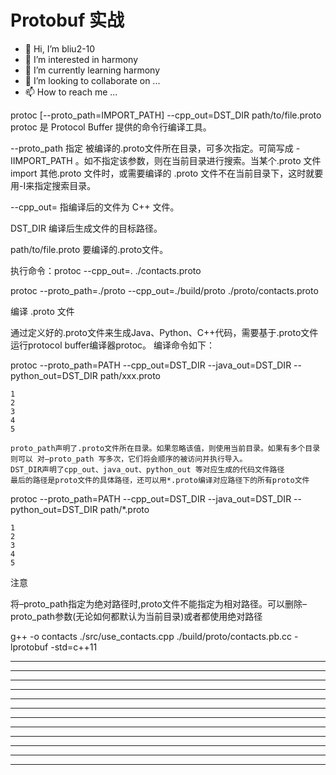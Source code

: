 # Protobuf 实战

* 👋 Hi, I’m bliu2-10
* 👀 I’m interested in harmony
* 🌱 I’m currently learning harmony
* 💞️ I’m looking to collaborate on ...
* 📫 How to reach me ...














protoc [--proto_path=IMPORT_PATH] --cpp_out=DST_DIR path/to/file.proto
protoc 是 Protocol Buffer 提供的命令⾏编译⼯具。

--proto_path 指定 被编译的.proto⽂件所在⽬录，可多次指定。可简写成 -IIMPORT_PATH 。如不指定该参数，则在当前⽬录进⾏搜索。当某个.proto ⽂件 import 其他.proto ⽂件时，或需要编译的 .proto ⽂件不在当前⽬录下，这时就要⽤-I来指定搜索⽬录。

--cpp_out= 指编译后的⽂件为 C++ ⽂件。

DST_DIR 编译后⽣成⽂件的⽬标路径。

path/to/file.proto 要编译的.proto⽂件。





执行命令：protoc --cpp_out=.   ./contacts.proto


protoc   --proto_path=./proto       --cpp_out=./build/proto     ./proto/contacts.proto



编译 .proto 文件

通过定义好的.proto文件来生成Java、Python、C++代码，需要基于.proto文件运行protocol buffer编译器protoc。
编译命令如下：

protoc --proto_path=PATH
	   --cpp_out=DST_DIR
	   --java_out=DST_DIR
	   --python_out=DST_DIR
	   path/xxx.proto

    1
    2
    3
    4
    5

    proto_path声明了.proto文件所在目录。如果忽略该值，则使用当前目录。如果有多个目录则可以 对–proto_path 写多次，它们将会顺序的被访问并执行导入。
    DST_DIR声明了cpp_out、java_out、python_out 等对应生成的代码文件路径
    最后的路径是proto文件的具体路径，还可以用*.proto编译对应路径下的所有proto文件

protoc --proto_path=PATH
	   --cpp_out=DST_DIR
	   --java_out=DST_DIR
	   --python_out=DST_DIR
	   path/*.proto

    1
    2
    3
    4
    5

注意

将–proto_path指定为绝对路径时,proto文件不能指定为相对路径。可以删除–proto_path参数(无论如何都默认为当前目录)或者都使用绝对路径


g++ -o contacts ./src/use_contacts.cpp  ./build/proto/contacts.pb.cc -lprotobuf -std=c++11






---

---

---

---

---

---

---

---

---

---

---

---
